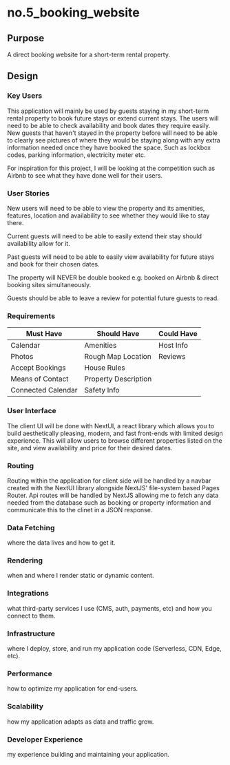 # no.5_booking_website
## Purpose
A direct booking website for a short-term rental property.
## Design

### Key Users

This application will mainly be used by guests staying in my short-term rental property to book future stays or extend current stays. The users will need to be able to check availability and book dates they require easily. New guests that haven't stayed in the property before will need to be able to clearly see pictures of where they would be staying along with any extra information needed once they have booked the space. Such as lockbox codes, parking information, electricity meter etc.

For inspiration for this project, I will be looking at the competition such as Airbnb to see what they have done well for their users.

### User Stories

New users will need to be able to view the property and its amenities, features, location and availability to see whether they would like to stay there.

Current guests will need to be able to easily extend their stay should availability allow for it.

Past guests will need to be able to easily view availability for future stays and book for their chosen dates.

The property will NEVER be double booked e.g. booked on Airbnb & direct booking sites simultaneously.

Guests should be able to leave a review for potential future guests to read.

### Requirements

| Must Have             | Should Have           | Could Have    | 
| -------------         | -----------           | ----------    |
| Calendar              | Amenities             | Host Info     |
| Photos                | Rough Map Location    | Reviews       |
| Accept Bookings       | House Rules           |               |
| Means of Contact      | Property Description  |               |
| Connected Calendar    | Safety Info           |               |


### User Interface
The client UI will be done with NextUI, a react library which allows you to build aesthetically pleasing, modern, and fast front-ends with limited design experience. This will allow users to browse different properties listed on the site, and view availability and price for their desired dates. 

### Routing
Routing within the application for client side will be handled by a navbar created with the NextUI library alongside NextJS' file-system based Pages Router. Api routes will be handled by NextJS allowing me to fetch any data needed from the database such as booking or property information and communicate this to the clinet in a JSON response.

### Data Fetching
where the data lives and how to get it.

### Rendering
when and where I render static or dynamic content.

### Integrations
what third-party services I use (CMS, auth, payments, etc) and how you connect to them.

### Infrastructure
where I deploy, store, and run my application code (Serverless, CDN, Edge, etc).

### Performance 
how to optimize my application for end-users.

### Scalability 
how my application adapts as data and traffic grow.

### Developer Experience 
my experience building and maintaining your application.
